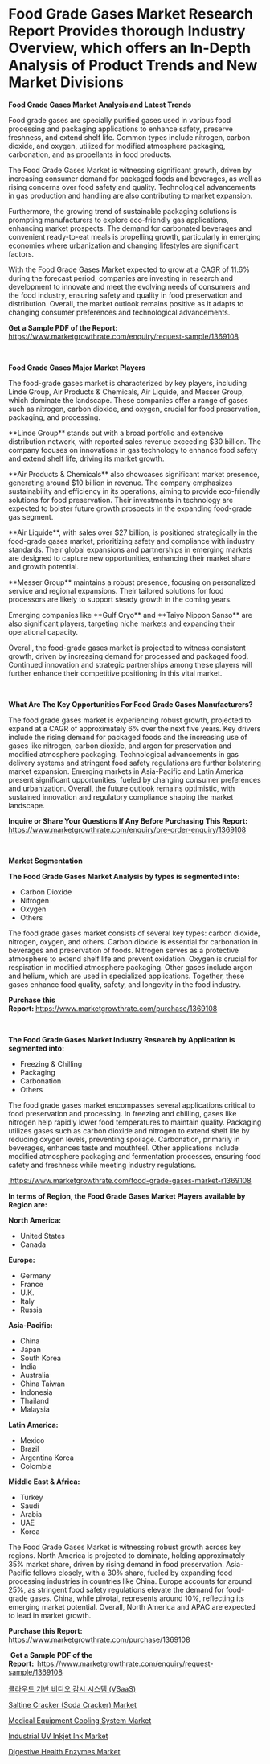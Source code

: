 <p><h1>Food Grade Gases Market Research Report Provides thorough Industry Overview, which offers an In-Depth Analysis of Product Trends and New Market Divisions</h1></p><p><strong>Food Grade Gases Market Analysis and Latest Trends</strong></p>
<p><p>Food grade gases are specially purified gases used in various food processing and packaging applications to enhance safety, preserve freshness, and extend shelf life. Common types include nitrogen, carbon dioxide, and oxygen, utilized for modified atmosphere packaging, carbonation, and as propellants in food products. </p><p>The Food Grade Gases Market is witnessing significant growth, driven by increasing consumer demand for packaged foods and beverages, as well as rising concerns over food safety and quality. Technological advancements in gas production and handling are also contributing to market expansion. </p><p>Furthermore, the growing trend of sustainable packaging solutions is prompting manufacturers to explore eco-friendly gas applications, enhancing market prospects. The demand for carbonated beverages and convenient ready-to-eat meals is propelling growth, particularly in emerging economies where urbanization and changing lifestyles are significant factors. </p><p>With the Food Grade Gases Market expected to grow at a CAGR of 11.6% during the forecast period, companies are investing in research and development to innovate and meet the evolving needs of consumers and the food industry, ensuring safety and quality in food preservation and distribution. Overall, the market outlook remains positive as it adapts to changing consumer preferences and technological advancements.</p></p>
<p><strong>Get a Sample PDF of the Report:&nbsp;</strong> <a href="https://www.marketgrowthrate.com/enquiry/request-sample/1369108">https://www.marketgrowthrate.com/enquiry/request-sample/1369108</a></p>
<p>&nbsp;</p>
<p><strong>Food Grade Gases Major Market Players</strong></p>
<p><p>The food-grade gases market is characterized by key players, including Linde Group, Air Products & Chemicals, Air Liquide, and Messer Group, which dominate the landscape. These companies offer a range of gases such as nitrogen, carbon dioxide, and oxygen, crucial for food preservation, packaging, and processing.</p><p>**Linde Group** stands out with a broad portfolio and extensive distribution network, with reported sales revenue exceeding $30 billion. The company focuses on innovations in gas technology to enhance food safety and extend shelf life, driving its market growth.</p><p>**Air Products & Chemicals** also showcases significant market presence, generating around $10 billion in revenue. The company emphasizes sustainability and efficiency in its operations, aiming to provide eco-friendly solutions for food preservation. Their investments in technology are expected to bolster future growth prospects in the expanding food-grade gas segment.</p><p>**Air Liquide**, with sales over $27 billion, is positioned strategically in the food-grade gases market, prioritizing safety and compliance with industry standards. Their global expansions and partnerships in emerging markets are designed to capture new opportunities, enhancing their market share and growth potential.</p><p>**Messer Group** maintains a robust presence, focusing on personalized service and regional expansions. Their tailored solutions for food processors are likely to support steady growth in the coming years.</p><p>Emerging companies like **Gulf Cryo** and **Taiyo Nippon Sanso** are also significant players, targeting niche markets and expanding their operational capacity. </p><p>Overall, the food-grade gases market is projected to witness consistent growth, driven by increasing demand for processed and packaged food. Continued innovation and strategic partnerships among these players will further enhance their competitive positioning in this vital market.</p></p>
<p>&nbsp;</p>
<p><strong>What Are The Key Opportunities For Food Grade Gases Manufacturers?</strong></p>
<p><p>The food grade gases market is experiencing robust growth, projected to expand at a CAGR of approximately 6% over the next five years. Key drivers include the rising demand for packaged foods and the increasing use of gases like nitrogen, carbon dioxide, and argon for preservation and modified atmosphere packaging. Technological advancements in gas delivery systems and stringent food safety regulations are further bolstering market expansion. Emerging markets in Asia-Pacific and Latin America present significant opportunities, fueled by changing consumer preferences and urbanization. Overall, the future outlook remains optimistic, with sustained innovation and regulatory compliance shaping the market landscape.</p></p>
<p><strong>Inquire or Share Your Questions If Any Before Purchasing This Report:</strong> <a href="https://www.marketgrowthrate.com/enquiry/pre-order-enquiry/1369108">https://www.marketgrowthrate.com/enquiry/pre-order-enquiry/1369108</a></p>
<p>&nbsp;</p>
<p><strong>Market Segmentation</strong></p>
<p><strong>The Food Grade Gases Market Analysis by types is segmented into:</strong></p>
<p><ul><li>Carbon Dioxide</li><li>Nitrogen</li><li>Oxygen</li><li>Others</li></ul></p>
<p><p>The food grade gases market consists of several key types: carbon dioxide, nitrogen, oxygen, and others. Carbon dioxide is essential for carbonation in beverages and preservation of foods. Nitrogen serves as a protective atmosphere to extend shelf life and prevent oxidation. Oxygen is crucial for respiration in modified atmosphere packaging. Other gases include argon and helium, which are used in specialized applications. Together, these gases enhance food quality, safety, and longevity in the food industry.</p></p>
<p><strong>Purchase this Report:&nbsp;</strong><a href="https://www.marketgrowthrate.com/purchase/1369108">https://www.marketgrowthrate.com/purchase/1369108</a></p>
<p>&nbsp;</p>
<p><strong>The Food Grade Gases Market Industry Research by Application is segmented into:</strong></p>
<p><ul><li>Freezing & Chilling</li><li>Packaging</li><li>Carbonation</li><li>Others</li></ul></p>
<p><p>The food grade gases market encompasses several applications critical to food preservation and processing. In freezing and chilling, gases like nitrogen help rapidly lower food temperatures to maintain quality. Packaging utilizes gases such as carbon dioxide and nitrogen to extend shelf life by reducing oxygen levels, preventing spoilage. Carbonation, primarily in beverages, enhances taste and mouthfeel. Other applications include modified atmosphere packaging and fermentation processes, ensuring food safety and freshness while meeting industry regulations.</p></p>
<p><a href="https://www.marketgrowthrate.com/food-grade-gases-market-r1369108">&nbsp;https://www.marketgrowthrate.com/food-grade-gases-market-r1369108</a></p>
<p><strong>In terms of Region, the Food Grade Gases Market Players available by Region are:</strong></p>
<p>
    <p> <strong> North America: </strong>
        <ul>
            <li>United States</li>
            <li>Canada</li>
        </ul>
        </p> 
    <p> <strong> Europe: </strong>
        <ul>
            <li>Germany</li>
            <li>France</li>
            <li>U.K.</li>
            <li>Italy</li>
            <li>Russia</li>
        </ul>
        </p> 
    <p> <strong> Asia-Pacific: </strong>
        <ul>
            <li>China</li>
            <li>Japan</li>
            <li>South Korea</li>
            <li>India</li>
            <li>Australia</li>
            <li>China Taiwan</li>
            <li>Indonesia</li>
            <li>Thailand</li>
            <li>Malaysia</li>
        </ul>
        </p> 
    <p> <strong> Latin America: </strong>
        <ul>
            <li>Mexico</li>
            <li>Brazil</li>
            <li>Argentina Korea</li>
            <li>Colombia</li>
        </ul>
        </p> 
    <p> <strong> Middle East & Africa: </strong>
        <ul>
            <li>Turkey</li>
            <li>Saudi</li>
            <li>Arabia</li>
            <li>UAE</li>
            <li>Korea</li>
        </ul>
    </p>
    </p>
<p><p>The Food Grade Gases Market is witnessing robust growth across key regions. North America is projected to dominate, holding approximately 35% market share, driven by rising demand in food preservation. Asia-Pacific follows closely, with a 30% share, fueled by expanding food processing industries in countries like China. Europe accounts for around 25%, as stringent food safety regulations elevate the demand for food-grade gases. China, while pivotal, represents around 10%, reflecting its emerging market potential. Overall, North America and APAC are expected to lead in market growth.</p></p>
<p><strong>Purchase this Report: </strong><a href="https://www.marketgrowthrate.com/purchase/1369108">https://www.marketgrowthrate.com/purchase/1369108</a></p>
<p>&nbsp;<strong>Get a Sample PDF of the Report:&nbsp;&nbsp;</strong><a href="https://www.marketgrowthrate.com/enquiry/request-sample/1369108">https://www.marketgrowthrate.com/enquiry/request-sample/1369108</a></p>
<p><strong></strong></p>
<p><p><a href="https://medium.com/@calvi3ynjerde867/%ED%81%B4%EB%9D%BC%EC%9A%B0%EB%93%9C-%EA%B8%B0%EB%B0%98-%EB%B9%84%EB%94%94%EC%98%A4-%EA%B0%90%EC%8B%9C-%EC%8B%9C%EC%8A%A4%ED%85%9C-vsaas-%EC%8B%9C%EC%9E%A5%EC%9D%98-%EC%83%88%EB%A1%9C%EC%9A%B4-%EB%8F%99%ED%96%A5-2024%EB%85%84%EB%B6%80%ED%84%B0-2031%EB%85%84%EA%B9%8C%EC%A7%80%EC%9D%98-%EA%B8%80%EB%A1%9C%EB%B2%8C-%EC%A0%84%EB%A7%9D-%EB%B0%8F-%EB%AF%B8%EB%9E%98-%EC%A0%84%EB%A7%9D-9b7ad57f8921?postPublishedType=repub">클라우드 기반 비디오 감시 시스템 (VSaaS)</a></p><p><a href="https://github.com/luckyshygirl/Market-Research-Report-List-6/blob/main/saltine-cracker-soda-cracker-market.md">Saltine Cracker (Soda Cracker) Market</a></p><p><a href="https://github.com/petbigbeepjn/Market-Research-Report-List-1/blob/main/medical-equipment-cooling-system-market.md">Medical Equipment Cooling System Market</a></p><p><a href="https://issuu.com/reportprime-2/docs/industrial-uv-inkjet-ink-market-siz_c2a0af4a50984e">Industrial UV Inkjet Ink Market</a></p><p><a href="https://www.linkedin.com/pulse/digestive-health-enzymes-market-strategic-insights-mcnhe?trackingId=Cl590KKrTNuz4RCIDRKC9A%3D%3D">Digestive Health Enzymes Market</a></p></p>